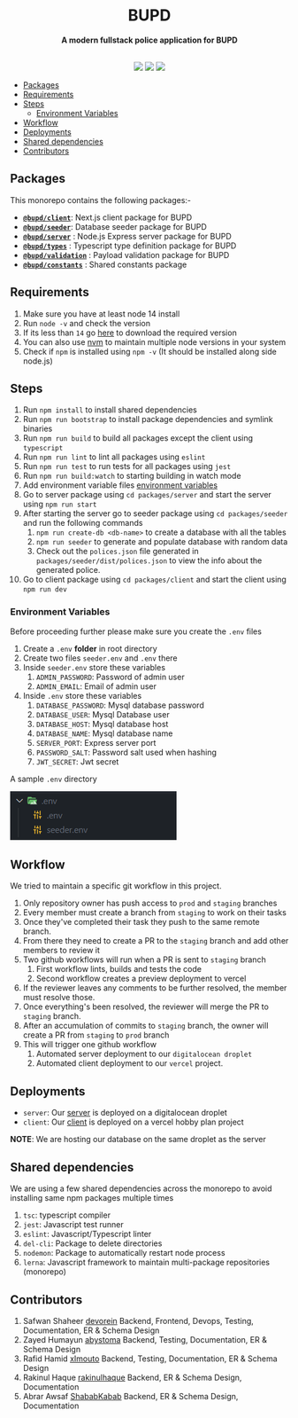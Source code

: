 <div align="center"> <h1>BUPD</h1> </div>
<div align="center"><b>A modern fullstack police application for BUPD</b></div>

</br>

<p align="center">
  <a href="https://github.com/Devorein/bupd/actions?query=Build"><img src="https://github.com/devorein/bupd/workflows/Build/badge.svg"/></a>
  <a href="https://github.com/Devorein/bupd/actions?query=Deploy"><img src="https://github.com/devorein/bupd/workflows/Deploy/badge.svg"/></a>
  <a href="https://app.codecov.io/gh/Devorein/bupd/branch/master"><img src="https://img.shields.io/codecov/c/github/devorein/bupd?color=blue"/></a>
</p>

- [Packages](#packages)
- [Requirements](#requirements)
- [Steps](#steps)
  - [Environment Variables](#environment-variables)
- [Workflow](#workflow)
- [Deployments](#deployments)
- [Shared dependencies](#shared-dependencies)
- [Contributors](#contributors)

## Packages

This monorepo contains the following packages:-

- [**`@bupd/client`**](https://github.com/Devorein/bupd/tree/staging/packages/client): Next.js client package for BUPD
- [**`@bupd/seeder`**](https://github.com/Devorein/bupd/tree/staging/packages/seeder): Database seeder package for BUPD
- [**`@bupd/server`**](https://github.com/Devorein/bupd/tree/staging/packages/server) : Node.js Express server package for BUPD
- [**`@bupd/types`**](https://github.com/Devorein/bupd/tree/staging/packages/types) : Typescript type definition package for BUPD
- [**`@bupd/validation`**](https://github.com/Devorein/bupd/tree/staging/packages/validation) : Payload validation package for BUPD
- [**`@bupd/constants`**](https://github.com/Devorein/bupd/tree/staging/packages/constants) : Shared constants package

## Requirements

1. Make sure you have at least node 14 install
2. Run `node -v` and check the version
3. If its less than `14` go [here](https://nodejs.org/en/download/) to download the required version
4. You can also use [nvm](https://github.com/coreybutler/nvm-windows) to maintain multiple node versions in your system
5. Check if `npm` is installed using `npm -v` (It should be installed along side node.js)

## Steps

1. Run `npm install` to install shared dependencies
2. Run `npm run bootstrap` to install package dependencies and symlink binaries
3. Run `npm run build` to build all packages except the client using `typescript`
4. Run `npm run lint` to lint all packages using `eslint`
5. Run `npm run test` to run tests for all packages using `jest`
6. Run `npm run build:watch` to starting building in watch mode
7. Add environment variable files [environment variables](#environment-variables)
8. Go to server package using `cd packages/server` and start the server using `npm run start`
9. After starting the server go to seeder package using `cd packages/seeder` and run the following commands
   1. `npm run create-db <db-name>` to create a database with all the tables
   2. `npm run seeder` to generate and populate database with random data
   3. Check out the `polices.json` file generated in `packages/seeder/dist/polices.json` to view the info about the generated police.
10. Go to client package using `cd packages/client` and start the client using `npm run dev`

### Environment Variables

Before proceeding further please make sure you create the `.env` files

1. Create a `.env` **folder** in root directory
2. Create two files `seeder.env` and `.env` there
3. Inside `seeder.env` store these variables
   1. `ADMIN_PASSWORD`: Password of admin user
   2. `ADMIN_EMAIL`: Email of admin user
4. Inside `.env` store these variables
   1. `DATABASE_PASSWORD`: Mysql database password
   2. `DATABASE_USER`: Mysql Database user
   3. `DATABASE_HOST`: Mysql database host
   4. `DATABASE_NAME`: Mysql database name
   5. `SERVER_PORT`: Express server port
   6. `PASSWORD_SALT`: Password salt used when hashing
   7. `JWT_SECRET`: Jwt secret

A sample `.env` directory

![Sample env directory]("./../public/env_dir.png)

## Workflow

We tried to maintain a specific git workflow in this project.

1. Only repository owner has push access to `prod` and `staging` branches
2. Every member must create a branch from `staging` to work on their tasks
3. Once they've completed their task they push to the same remote branch.
4. From there they need to create a PR to the `staging` branch and add other members to review it
5. Two github workflows will run when a PR is sent to `staging` branch
   1. First workflow lints, builds and tests the code
   2. Second workflow creates a preview deployment to vercel
6. If the reviewer leaves any comments to be further resolved, the member must resolve those.
7. Once everything's been resolved, the reviewer will merge the PR to `staging` branch.
8. After an accumulation of commits to `staging` branch, the owner will create a PR from `staging` to `prod` branch
9. This will trigger one github workflow
   1. Automated server deployment to our `digitalocean droplet`
   2. Automated client deployment to our `vercel` project.

## Deployments

- `server`: Our [server](https://api.bupd.xyz) is deployed on a digitalocean droplet
- `client`: Our [client](https://bupd.xyz) is deployed on a vercel hobby plan project

**NOTE**: We are hosting our database on the same droplet as the server

## Shared dependencies

We are using a few shared dependencies across the monorepo to avoid installing same npm packages multiple times

1. `tsc`: typescript compiler
2. `jest`: Javascript test runner
3. `eslint`: Javascript/Typescript linter
4. `del-cli`: Package to delete directories
5. `nodemon`: Package to automatically restart node process
6. `lerna`: Javascript framework to maintain multi-package repositories (monorepo)

## Contributors

1.  Safwan Shaheer [devorein](https://github.com/Devorein) Backend, Frontend, Devops, Testing, Documentation, ER & Schema Design
2.  Zayed Humayun [abystoma](https://github.com/abystoma) Backend, Testing, Documentation, ER & Schema Design
3.  Rafid Hamid [xImouto](https://github.com/xImouto) Backend, Testing, Documentation, ER & Schema Design
4.  Rakinul Haque [rakinulhaque](https://github.com/rakinulhaque) Backend, ER & Schema Design, Documentation
5.  Abrar Awsaf [ShababKabab](https://github.com/ShababKabab) Backend, ER & Schema Design, Documentation
